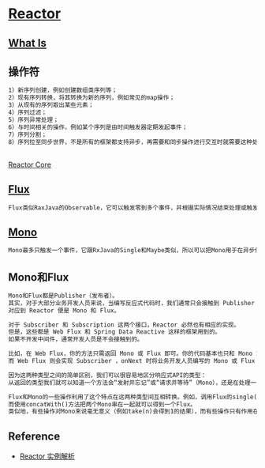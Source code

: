 # [Reactor](https://projectreactor.io/)

## [What Is](WhatIs.md)

## 操作符
```md
1）新序列创建，例如创建数组类序列等；
2）现有序列转换，将其转换为新的序列，例如常见的map操作；
3）从现有的序列取出某些元素；
4）序列过滤；
5）序列异常处理；
6）与时间相关的操作，例如某个序列是由时间触发器定期发起事件；
7）序列分割；
8）序列拉至同步世界，不是所有的框架都支持异步，再需要和同步操作进行交互时就需要这种处理。
```

##
[Reactor Core](https://github.com/reactor/reactor-core)


## [Flux](https://projectreactor.io/docs/core/release/api/reactor/core/publisher/Flux.html)
```md
Flux类似RaxJava的Observable，它可以触发零到多个事件，并根据实际情况结束处理或触发错误。
```
## [Mono](https://projectreactor.io/docs/core/release/api/reactor/core/publisher/Mono.html)
```md
Mono最多只触发一个事件，它跟RxJava的Single和Maybe类似，所以可以把Mono用于在异步任务完成时发出通知。
```
## Mono和Flux
```md
Mono和Flux都是Publisher（发布者）。
其实，对于大部分业务开发人员来说，当编写反应式代码时，我们通常只会接触到 Publisher 这个接口，
对应到 Reactor 便是 Mono 和 Flux。

对于 Subscriber 和 Subscription 这两个接口，Reactor 必然也有相应的实现。
但是，这些都是 Web Flux 和 Spring Data Reactive 这样的框架用到的。
如果不开发中间件，通常开发人员是不会接触到的。
```
```md
比如，在 Web Flux，你的方法只需返回 Mono 或 Flux 即可。你的代码基本也只和 Mono 或 Flux 打交道。
而 Web Flux 则会实现 Subscriber ，onNext 时将业务开发人员编写的 Mono 或 Flux 转换为 HTTP Response 返回给客户端。
```
```md
因为这两种类型之间的简单区别，我们可以很容易地区分响应式API的类型：
从返回的类型我们就可以知道一个方法会“发射并忘记”或“请求并等待”（Mono），还是在处理一个包含多个数据项的流（Flux）。
```
```md
Flux和Mono的一些操作利用了这个特点在这两种类型间互相转换。例如，调用Flux的single()方法将返回一个Mono，
而使用concatWith()方法把两个Mono串在一起就可以得到一个Flux。
类似地，有些操作对Mono来说毫无意义（例如take(n)会得到1的结果），而有些操作只有作用在Mono上才有意义（例如or(otherMono)）。
```

## Reference
* [Reactor 实例解析](https://www.infoq.cn/article/reactor-by-example)


